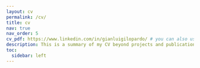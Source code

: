 ```yaml
---
layout: cv
permalink: /cv/
title: cv
nav: true
nav_order: 5
cv_pdf: https://www.linkedin.com/in/gianluigilopardo/ # you can also use external links here
description: This is a summary of my CV beyond projects and publications.
toc:
  sidebar: left
---
```

